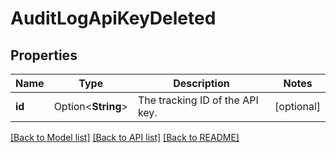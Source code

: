 # AuditLogApiKeyDeleted

## Properties

Name | Type | Description | Notes
------------ | ------------- | ------------- | -------------
**id** | Option<**String**> | The tracking ID of the API key. | [optional]

[[Back to Model list]](../README.md#documentation-for-models) [[Back to API list]](../README.md#documentation-for-api-endpoints) [[Back to README]](../README.md)


